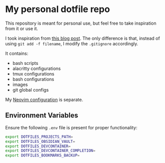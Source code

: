 # My personal dotfile repo

This repository is meant for personal use, but feel free to take inspiration from it or use it.

I took inspiration from [this blog post](https://drewdevault.com/2019/12/30/dotfiles.html).
The only difference is that, instead of using `git add -f filename`, I modify the `.gitignore` accordingly.

It contains:
- bash scripts
- alacritty configurations
- tmux configurations
- bash configurations
- images
- git global configs


My [Neovim configuration](https://github.com/elia-b/NeovimConfig) is separate.

## Environment Variables

Ensure the following `.env` file is present for proper functionality:

```bash
export DOTFILES_PROJECTS_PATH=
export DOTFILES_OBSIDIAN_VAULT=
export DOTFILES_DEVCONTAINER=
export DOTFILES_DEVCONTAINER_COMPLETION=
export DOTFILES_BOOKMARKS_BACKUP=
```
